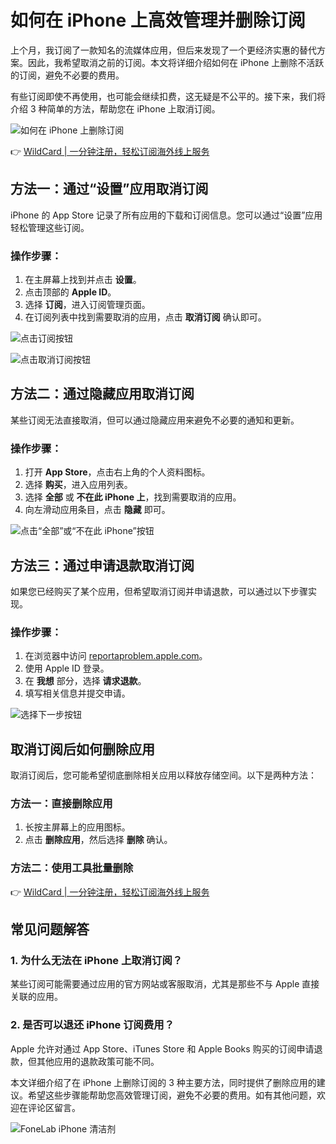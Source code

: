 # 如何在 iPhone 上高效管理并删除订阅

上个月，我订阅了一款知名的流媒体应用，但后来发现了一个更经济实惠的替代方案。因此，我希望取消之前的订阅。本文将详细介绍如何在 iPhone 上删除不活跃的订阅，避免不必要的费用。

有些订阅即使不再使用，也可能会继续扣费，这无疑是不公平的。接下来，我们将介绍 3 种简单的方法，帮助您在 iPhone 上取消订阅。

![如何在 iPhone 上删除订阅](https://bbtdd.com/img/367826362.webp)

👉 [WildCard | 一分钟注册，轻松订阅海外线上服务](https://bbtdd.com/WildCard)

## 方法一：通过“设置”应用取消订阅

iPhone 的 App Store 记录了所有应用的下载和订阅信息。您可以通过“设置”应用轻松管理这些订阅。

### 操作步骤：

1. 在主屏幕上找到并点击 **设置**。
2. 点击顶部的 **Apple ID**。
3. 选择 **订阅**，进入订阅管理页面。
4. 在订阅列表中找到需要取消的应用，点击 **取消订阅** 确认即可。

![点击订阅按钮](https://bbtdd.com/img/577594742179.webp)

![点击取消订阅按钮](https://bbtdd.com/img/1464397167793.webp)

## 方法二：通过隐藏应用取消订阅

某些订阅无法直接取消，但可以通过隐藏应用来避免不必要的通知和更新。

### 操作步骤：

1. 打开 **App Store**，点击右上角的个人资料图标。
2. 选择 **购买**，进入应用列表。
3. 选择 **全部** 或 **不在此 iPhone 上**，找到需要取消的应用。
4. 向左滑动应用条目，点击 **隐藏** 即可。

![点击“全部”或“不在此 iPhone”按钮](https://bbtdd.com/img/5194576365931.webp)

## 方法三：通过申请退款取消订阅

如果您已经购买了某个应用，但希望取消订阅并申请退款，可以通过以下步骤实现。

### 操作步骤：

1. 在浏览器中访问 [reportaproblem.apple.com](https://reportaproblem.apple.com)。
2. 使用 Apple ID 登录。
3. 在 **我想** 部分，选择 **请求退款**。
4. 填写相关信息并提交申请。

![选择下一步按钮](https://bbtdd.com/img/5743455969826083.webp)

## 取消订阅后如何删除应用

取消订阅后，您可能希望彻底删除相关应用以释放存储空间。以下是两种方法：

### 方法一：直接删除应用

1. 长按主屏幕上的应用图标。
2. 点击 **删除应用**，然后选择 **删除** 确认。

### 方法二：使用工具批量删除

👉 [WildCard | 一分钟注册，轻松订阅海外线上服务](https://bbtdd.com/WildCard)

## 常见问题解答

### 1. 为什么无法在 iPhone 上取消订阅？

某些订阅可能需要通过应用的官方网站或客服取消，尤其是那些不与 Apple 直接关联的应用。

### 2. 是否可以退还 iPhone 订阅费用？

Apple 允许对通过 App Store、iTunes Store 和 Apple Books 购买的订阅申请退款，但其他应用的退款政策可能不同。

本文详细介绍了在 iPhone 上删除订阅的 3 种主要方法，同时提供了删除应用的建议。希望这些步骤能帮助您高效管理订阅，避免不必要的费用。如有其他问题，欢迎在评论区留言。

![FoneLab iPhone 清洁剂](https://bbtdd.com/img/48077381.webp)